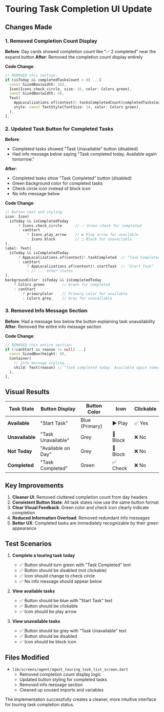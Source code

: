 # Touring Task Completion UI Update

## Changes Made

### 1. Removed Completion Count Display
**Before**: Day cards showed completion count like "✅ 2 completed" near the expand button
**After**: Removed the completion count display entirely

**Code Change**:
```dart
// REMOVED this section:
if (isToday && completedTasksCount > 0) ...[
  const SizedBox(width: 16),
  Icon(Icons.check_circle, size: 16, color: Colors.green),
  const SizedBox(width: 4),
  Text(
    AppLocalizations.of(context)!.tasksCompletedCount(completedTasksCount.toString()),
    style: const TextStyle(fontSize: 14, color: Colors.green),
  ),
],
```

### 2. Updated Task Button for Completed Tasks
**Before**: 
- Completed tasks showed "Task Unavailable" button (disabled)
- Had info message below saying "Task completed today. Available again tomorrow."

**After**:
- Completed tasks show "Task Completed" button (disabled)
- Green background color for completed tasks
- Check circle icon instead of block icon
- No info message below

**Code Change**:
```dart
// Button text and styling
icon: Icon(
  isToday && isCompletedToday 
      ? Icons.check_circle      // ✅ Green check for completed
      : canStart 
          ? Icons.play_arrow    // ▶️ Play arrow for available
          : Icons.block         // 🚫 Block for unavailable
),
label: Text(
  isToday && isCompletedToday 
      ? AppLocalizations.of(context)!.taskCompleted  // "Task Completed"
      : canStart 
          ? AppLocalizations.of(context)!.startTask  // "Start Task"
          : // ... other states
),
backgroundColor: isToday && isCompletedToday 
    ? Colors.green        // Green for completed
    : canStart 
        ? primaryColor    // Primary color for available
        : Colors.grey,    // Grey for unavailable
```

### 3. Removed Info Message Section
**Before**: Had a message box below the button explaining task unavailability
**After**: Removed the entire info message section

**Code Change**:
```dart
// REMOVED this entire section:
if (!canStart && reason != null) ...[
  const SizedBox(height: 8),
  Container(
    // Info message styling...
    child: Text(reason) // "Task completed today. Available again tomorrow."
  ),
],
```

## Visual Results

| Task State | Button Display | Button Color | Icon | Clickable |
|------------|---------------|--------------|------|-----------|
| **Available** | "Start Task" | Blue (Primary) | ▶️ Play | ✅ Yes |
| **Unavailable** | "Task Unavailable" | Grey | 🚫 Block | ❌ No |
| **Not Today** | "Available on Day" | Grey | 🚫 Block | ❌ No |
| **Completed** | "Task Completed" | Green | ✅ Check | ❌ No |

## Key Improvements

1. **Cleaner UI**: Removed cluttered completion count from day headers
2. **Consistent Button State**: All task states now use the same button format
3. **Clear Visual Feedback**: Green color and check icon clearly indicate completion
4. **Reduced Information Overload**: Removed redundant info messages
5. **Better UX**: Completed tasks are immediately recognizable by their green appearance

## Test Scenarios

1. **Complete a touring task today**
   - ✅ Button should turn green with "Task Completed" text
   - ✅ Button should be disabled (not clickable)
   - ✅ Icon should change to check circle
   - ✅ No info message should appear below

2. **View available tasks**
   - ✅ Button should be blue with "Start Task" text
   - ✅ Button should be clickable
   - ✅ Icon should be play arrow

3. **View unavailable tasks**
   - ✅ Button should be grey with "Task Unavailable" text
   - ✅ Button should be disabled
   - ✅ Icon should be block icon

## Files Modified

- `lib/screens/agent/agent_touring_task_list_screen.dart`
  - Removed completion count display logic
  - Updated button styling for completed tasks
  - Removed info message section
  - Cleaned up unused imports and variables

The implementation successfully creates a cleaner, more intuitive interface for touring task completion status.